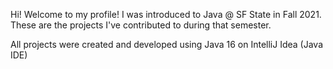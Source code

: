 Hi! Welcome to my profile! I was introduced to Java @ SF State in Fall 2021. These are the projects I've contributed to during that semester.

All projects were created and developed using Java 16 on IntelliJ Idea (Java IDE)
